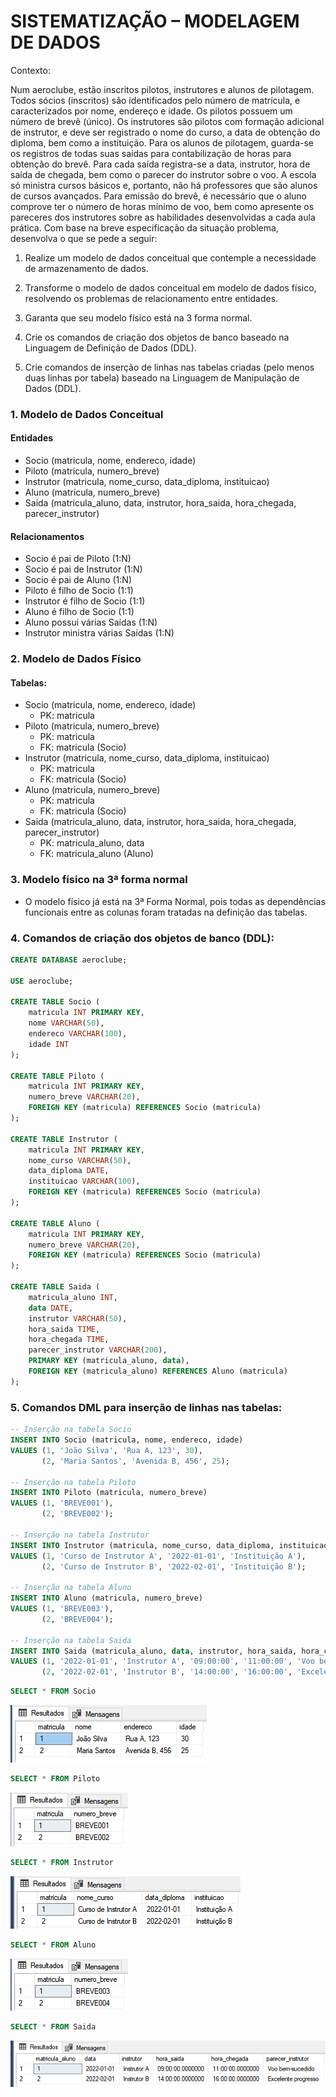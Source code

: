 # SISTEMATIZAÇÃO – MODELAGEM DE DADOS

Contexto: 

Num aeroclube, estão inscritos pilotos, instrutores e alunos de pilotagem. Todos sócios (inscritos) são  identificados pelo número de matrícula, e caracterizados por nome, endereço e idade. Os pilotos possuem  um número de brevê (único). Os instrutores são pilotos com formação adicional de instrutor, e deve ser  registrado o nome do curso, a data de obtenção do diploma, bem como a instituição. Para os alunos de  pilotagem, guarda-se os registros de todas suas saídas para contabilização de horas para obtenção do  brevê. Para cada saída registra-se a data, instrutor, hora de saída de chegada, bem como o parecer do  instrutor sobre o voo. A escola só ministra cursos básicos e, portanto, não há professores que são alunos  de cursos avançados. Para emissão do brevê, é necessário que o aluno comprove ter o número de horas  mínimo de voo, bem como apresente os pareceres dos instrutores sobre as habilidades desenvolvidas a  cada aula prática. Com base na breve especificação da situação problema, desenvolva o que se pede a seguir: 

1) Realize um modelo de dados conceitual que contemple a necessidade de armazenamento de dados. 
2) Transforme o modelo de dados conceitual em modelo de dados físico, resolvendo os problemas de  relacionamento entre entidades. 

3) Garanta que seu modelo físico está na 3 forma normal. 
4) Crie os comandos de criação dos objetos de banco baseado na Linguagem de Definição de Dados  (DDL). 

5) Crie comandos de inserção de linhas nas tabelas criadas (pelo menos duas linhas por tabela) baseado  na Linguagem de Manipulação de Dados (DDL).

### 1. Modelo de Dados Conceitual

#### Entidades

- Socio (matricula, nome, endereco, idade)
- Piloto (matricula, numero_breve)
- Instrutor (matricula, nome_curso, data_diploma, instituicao)
- Aluno (matricula, numero_breve)
- Saida (matricula_aluno, data, instrutor, hora_saida, hora_chegada, parecer_instrutor)

#### Relacionamentos

- Socio é pai de Piloto (1:N)
- Socio é pai de Instrutor (1:N)
- Socio é pai de Aluno (1:N)
- Piloto é filho de Socio (1:1)
- Instrutor é filho de Socio (1:1)
- Aluno é filho de Socio (1:1)
- Aluno possui várias Saídas (1:N)
- Instrutor ministra várias Saídas (1:N)



### 2. Modelo de Dados Físico

#### Tabelas:

- Socio (matricula, nome, endereco, idade)
  - PK: matricula
- Piloto (matricula, numero_breve)
  - PK: matricula
  - FK: matricula (Socio)
- Instrutor (matricula, nome_curso, data_diploma, instituicao)
  - PK: matricula
  - FK: matricula (Socio)
- Aluno (matricula, numero_breve)
  - PK: matricula
  - FK: matricula (Socio)
- Saida (matricula_aluno, data, instrutor, hora_saida, hora_chegada, parecer_instrutor)
  - PK: matricula_aluno, data
  - FK: matricula_aluno (Aluno)

### 3. Modelo físico na 3ª forma normal

* O modelo físico já está na 3ª Forma Normal, pois todas as dependências funcionais entre as colunas foram tratadas na definição das tabelas.

### 4. Comandos de criação dos objetos de banco (DDL):

````sql
CREATE DATABASE aeroclube;

USE aeroclube;

CREATE TABLE Socio (
    matricula INT PRIMARY KEY,
    nome VARCHAR(50),
    endereco VARCHAR(100),
    idade INT
);

CREATE TABLE Piloto (
    matricula INT PRIMARY KEY,
    numero_breve VARCHAR(20),
    FOREIGN KEY (matricula) REFERENCES Socio (matricula)
);

CREATE TABLE Instrutor (
    matricula INT PRIMARY KEY,
    nome_curso VARCHAR(50),
    data_diploma DATE,
    instituicao VARCHAR(100),
    FOREIGN KEY (matricula) REFERENCES Socio (matricula)
);

CREATE TABLE Aluno (
    matricula INT PRIMARY KEY,
    numero_breve VARCHAR(20),
    FOREIGN KEY (matricula) REFERENCES Socio (matricula)
);

CREATE TABLE Saida (
    matricula_aluno INT,
    data DATE,
    instrutor VARCHAR(50),
    hora_saida TIME,
    hora_chegada TIME,
    parecer_instrutor VARCHAR(200),
    PRIMARY KEY (matricula_aluno, data),
    FOREIGN KEY (matricula_aluno) REFERENCES Aluno (matricula)
);

````

### 5. Comandos DML para inserção de linhas nas tabelas:

````sql
-- Inserção na tabela Socio
INSERT INTO Socio (matricula, nome, endereco, idade)
VALUES (1, 'João Silva', 'Rua A, 123', 30),
       (2, 'Maria Santos', 'Avenida B, 456', 25);

-- Inserção na tabela Piloto
INSERT INTO Piloto (matricula, numero_breve)
VALUES (1, 'BREVE001'),
       (2, 'BREVE002');

-- Inserção na tabela Instrutor
INSERT INTO Instrutor (matricula, nome_curso, data_diploma, instituicao)
VALUES (1, 'Curso de Instrutor A', '2022-01-01', 'Instituição A'),
       (2, 'Curso de Instrutor B', '2022-02-01', 'Instituição B');

-- Inserção na tabela Aluno
INSERT INTO Aluno (matricula, numero_breve)
VALUES (1, 'BREVE003'),
       (2, 'BREVE004');

-- Inserção na tabela Saida
INSERT INTO Saida (matricula_aluno, data, instrutor, hora_saida, hora_chegada, parecer_instrutor)
VALUES (1, '2022-01-01', 'Instrutor A', '09:00:00', '11:00:00', 'Voo bem-sucedido'),
       (2, '2022-02-01', 'Instrutor B', '14:00:00', '16:00:00', 'Excelente progresso');
````

````sql
SELECT * FROM Socio
````

![img](img/SELECT_socio.png)

````SQL
SELECT * FROM Piloto
````

![img](img/SELECT_piloto.png)

`````SQL
SELECT * FROM Instrutor
`````

![img](\img\SELECT_instrutor.png)

````sql
SELECT * FROM Aluno
````

![img](img\SELECT_aluno.png)

````SQL
SELECT * FROM Saida
````

![img](img\SELECT_saida.png)



